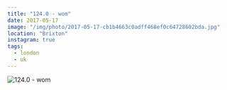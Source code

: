 ```yaml
---
title: "124.0 - wom"
date: 2017-05-17
image: "/img/photo/2017-05-17-cb1b4663c0adff468ef0c64728602bda.jpg"
location: "Brixton"
instagram: true
tags:
  - london
  - uk
---
```


![124.0 - wom](/img/photo/2017-05-17-cb1b4663c0adff468ef0c64728602bda.jpg)
